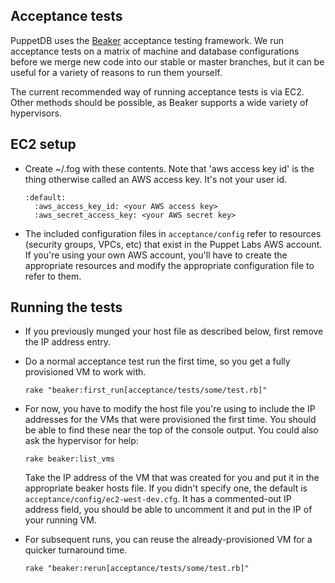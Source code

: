 Acceptance tests
----------------

PuppetDB uses the [Beaker](https://github.com/puppetlabs/beaker) acceptance
testing framework. We run acceptance tests on a matrix of machine and database
configurations before we merge new code into our stable or master branches, but
it can be useful for a variety of reasons to run them yourself.

The current recommended way of running acceptance tests is via EC2. Other
methods should be possible, as Beaker supports a wide variety of hypervisors.


EC2 setup
---------
* Create ~/.fog with these contents. Note that 'aws access key id' is the thing
  otherwise called an AWS access key. It's not your user id. 

      :default:
        :aws_access_key_id: <your AWS access key>
        :aws_secret_access_key: <your AWS secret key>

* The included configuration files in `acceptance/config` refer to resources
  (security groups, VPCs, etc) that exist in the Puppet Labs AWS account. If
  you're using your own AWS account, you'll have to create the appropriate
  resources and modify the appropriate configuration file to refer to them.

Running the tests
-----------------
* If you previously munged your host file as described below, first remove the
  IP address entry.

* Do a normal acceptance test run the first time, so you get a fully provisioned VM to work with. 

      rake "beaker:first_run[acceptance/tests/some/test.rb]"
      
* For now, you have to modify the host file you're using to include the IP
  addresses for the VMs that were provisioned the first time. You should be able
  to find these near the top of the console output. You could also ask the
  hypervisor for help:

      rake beaker:list_vms

  Take the IP address of the VM that was created for you and put it in the
  appropriate beaker hosts file. If you didn't specify one, the default is
  `acceptance/config/ec2-west-dev.cfg`. It has a commented-out IP address field,
  you should be able to uncomment it and put in the IP of your running VM.

* For subsequent runs, you can reuse the already-provisioned VM for a quicker
  turnaround time.

      rake "beaker:rerun[acceptance/tests/some/test.rb]"


